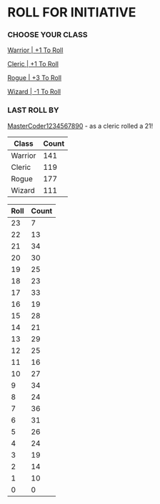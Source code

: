 # ROLL FOR INITIATIVE
### CHOOSE YOUR CLASS

[Warrior | +1 To Roll](https://github.com/benjaminsampica/benjaminsampica/issues/new?title=roll%7Cwarrior&body=Just+click+%27Submit+new+issue%27.)

[Cleric | +1 To Roll](https://github.com/benjaminsampica/benjaminsampica/issues/new?title=roll%7Ccleric&body=Just+click+%27Submit+new+issue%27.)

[Rogue | +3 To Roll](https://github.com/benjaminsampica/benjaminsampica/issues/new?title=roll%7Crogue&body=Just+click+%27Submit+new+issue%27.)

[Wizard | -1 To Roll](https://github.com/benjaminsampica/benjaminsampica/issues/new?title=roll%7Cwizard&body=Just+click+%27Submit+new+issue%27.)
### LAST ROLL BY
[MasterCoder1234567890](https://www.github.com/MasterCoder1234567890) - as a cleric rolled a 21!

|Class|Count|
|-|-|
|Warrior|141|
|Cleric|119|
|Rogue|177|
|Wizard|111|

|Roll|Count|
|-|-|
|23|7
|22|13
|21|34
|20|30
|19|25
|18|23
|17|33
|16|19
|15|28
|14|21
|13|29
|12|25
|11|16
|10|27
|9|34
|8|24
|7|36
|6|31
|5|26
|4|24
|3|19
|2|14
|1|10
|0|0
